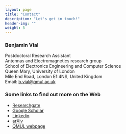 ```yaml
---
layout: page
title: "Contact"
description: "Let's get in touch!"
header-img: ""
weight: 5
---
```


### Benjamin Vial
Postdoctoral Research Assistant  
Antennas and Electromagnetics research group  
School of Electronics Engineering and Computer Science  
Queen Mary, University of London  
Mile End Road, London E1 4NS, United Kingdom  
Email: <a href="mailto:b.vial@qmul.ac.uk" target="_blank" rel="noopener">b.vial@qmul.ac.uk</a>

<h3>Some links to find out more on the Web</h3>
<ul>
	<li><a href="https://www.researchgate.net/profile/Benjamin_Vial" target="_blank" rel="noopener">Researchgate</a></li>
	<li><a href="http://scholar.google.co.uk/citations?user=2Z7zJqYAAAAJ" target="_blank" rel="noopener">Google Scholar</a></li>
	<li><a href="https://uk.linkedin.com/pub/benjamin-vial/b9/18/701" target="_blank" rel="noopener">Linkedin</a></li>
	<li><a href="https://arxiv.org/search/physics?searchtype=author&query=Vial%2C+B" target="_blank" rel="noopener">arXiv</a></li>
	<li><a href="http://www.eecs.qmul.ac.uk/people/view/42768/dr-benjamin-vial" target="_blank" rel="noopener">QMUL webpage</a></li>
</ul>
<p></p>
